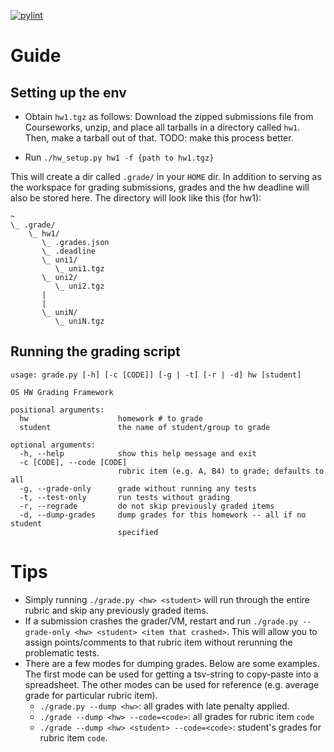 [![pylint](https://github.com/cs4118/new_grading_scripts/workflows/pylint/badge.svg)](https://github.com/cs4118/new_grading_scripts/actions?query=workflow%3Apylint)
# Guide

## Setting up the env

- Obtain `hw1.tgz` as follows:  Download the zipped submissions file from
  Courseworks, unzip, and place all tarballs in a directory called `hw1`.
  Then, make a tarball out of that. TODO: make this process better.

- Run `./hw_setup.py hw1 -f {path to hw1.tgz}`

This will create a dir called `.grade/` in your `HOME` dir. In addition to
serving as the workspace for grading submissions, grades and the hw deadline
will also be stored here. The directory will look like this (for hw1):
```
~
\_ .grade/
    \_ hw1/
       \_ .grades.json
       \_ .deadline
       \_ uni1/
          \_ uni1.tgz
       \_ uni2/
          \_ uni2.tgz
       |
       |
       \_ uniN/
          \_ uniN.tgz
```

## Running the grading script
```
usage: grade.py [-h] [-c [CODE]] [-g | -t] [-r | -d] hw [student]

OS HW Grading Framework

positional arguments:
  hw                    homework # to grade
  student               the name of student/group to grade

optional arguments:
  -h, --help            show this help message and exit
  -c [CODE], --code [CODE]
                        rubric item (e.g. A, B4) to grade; defaults to all
  -g, --grade-only      grade without running any tests
  -t, --test-only       run tests without grading
  -r, --regrade         do not skip previously graded items
  -d, --dump-grades     dump grades for this homework -- all if no student
                        specified
```

# Tips
- Simply running `./grade.py <hw> <student>` will run through the entire rubric
  and skip any previously graded items.
- If a submission crashes the grader/VM, restart and run
  `./grade.py --grade-only <hw> <student> <item that crashed>`. This will
  allow you to assign points/comments to that rubric item without rerunning the
  problematic tests.
- There are a few modes for dumping grades. Below are some examples. The first
  mode can be used for getting a tsv-string to copy-paste into a spreadsheet.
  The other modes can be used for reference (e.g. average grade for particular
  rubric item).
    - `./grade.py --dump <hw>`: all grades with late penalty applied.
    - `./grade --dump <hw> --code=<code>`: all grades for rubric item `code`
    - `./grade --dump <hw> <student> --code=<code>`: student's grades for
      rubric item `code`.

 
